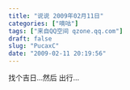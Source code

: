 ```yaml
---
title: "说说 2009年02月11日"
categories: ["嘀咕"]
tags: ["来自QQ空间 qzone.qq.com"]
draft: false
slug: "PucaxC"
date: "2009-02-11 20:19:56"
---
```


找个吉日…然后 出行…
